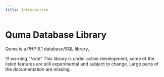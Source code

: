 ```yaml
---
title: Introduction
---
```

Quma Database Library
=====================

Quma is a PHP 8.1 database/SQL library,

!!! warning "Note"
    This library is under active development, some of the listed features are still experimental and subject to change. Large parts of the documentation are missing. 
